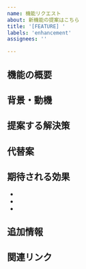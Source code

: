 ```yaml
---
name: 機能リクエスト
about: 新機能の提案はこちら
title: '[FEATURE] '
labels: 'enhancement'
assignees: ''

---
```


## 機能の概要
<!-- 提案する機能について簡潔に説明してください -->

## 背景・動機
<!-- なぜこの機能が必要なのか、どのような課題を解決するのか説明してください -->

## 提案する解決策
<!-- どのように実装すべきか、具体的なアイデアがあれば記載してください -->

## 代替案
<!-- 他の解決方法があれば記載してください -->

## 期待される効果
<!-- この機能によってどのような効果が期待できるか説明してください -->
- 
- 
- 

## 追加情報
<!-- その他、参考になる情報があれば記載してください -->

## 関連リンク
<!-- 参考になるリンクがあれば記載してください -->